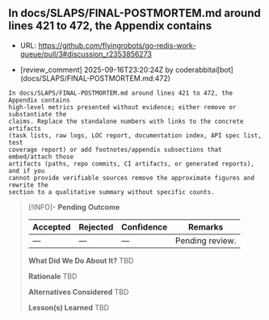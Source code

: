 ## In docs/SLAPS/FINAL-POSTMORTEM.md around lines 421 to 472, the Appendix contains

- URL: https://github.com/flyingrobots/go-redis-work-queue/pull/3#discussion_r2353856273

- [review_comment] 2025-09-16T23:20:24Z by coderabbitai[bot] (docs/SLAPS/FINAL-POSTMORTEM.md:472)

```text
In docs/SLAPS/FINAL-POSTMORTEM.md around lines 421 to 472, the Appendix contains
high-level metrics presented without evidence; either remove or substantiate the
claims. Replace the standalone numbers with links to the concrete artifacts
(task lists, raw logs, LOC report, documentation index, API spec list, test
coverage report) or add footnotes/appendix subsections that embed/attach those
artifacts (paths, repo commits, CI artifacts, or generated reports), and if you
cannot provide verifiable sources remove the approximate figures and rewrite the
section to a qualitative summary without specific counts.
```

> [!INFO]- **Pending**
> **Outcome**
> 
> | Accepted | Rejected | Confidence | Remarks |
> |----------|----------|------------|---------|
> | — | — | — | Pending review. |
>
> **What Did We Do About It?**
> TBD
>
> **Rationale**
> TBD
>
> **Alternatives Considered**
> TBD
>
> **Lesson(s) Learned**
> TBD
